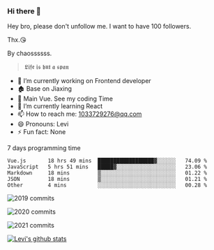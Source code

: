 ### Hi there 👋

Hey bro, please don't unfollow me. I want to have 100 followers.

Thx.😘

By chaossssss.

> 𝕷𝖎𝖋𝖊 𝖎𝖘 𝖇𝖚𝖙 𝖆 𝖘𝖕𝖆𝖓

- 🔭 I’m currently working on Frontend developer
- 🏚  Base on Jiaxing
- 🔨 Main Vue. See my coding Time
- 🌱 I’m currently learning React
- 📫 How to reach me: 1033729276@qq.com
- 😄 Pronouns: Levi
- ⚡ Fun fact: None


7 days programming time



<!--START_SECTION:waka-->
```text
Vue.js       18 hrs 49 mins  ██████████████████▓░░░░░░   74.09 % 
JavaScript   5 hrs 51 mins   █████▓░░░░░░░░░░░░░░░░░░░   23.06 % 
Markdown     18 mins         ▒░░░░░░░░░░░░░░░░░░░░░░░░   01.22 % 
JSON         18 mins         ▒░░░░░░░░░░░░░░░░░░░░░░░░   01.21 % 
Other        4 mins          ░░░░░░░░░░░░░░░░░░░░░░░░░   00.28 % 
```
<!--END_SECTION:waka-->


![2019 commits](https://i.bmp.ovh/imgs/2022/06/09/40ea8ef53dc6a071.png)

![2020 commits](https://i.bmp.ovh/imgs/2022/06/09/3d3f42d583997994.png)

![2021 commits](https://i.bmp.ovh/imgs/2022/06/09/be5c22a2f85ef63e.png)

[![Levi's github stats](https://github-readme-stats.vercel.app/api?username=chaossssss)](https://github.com/anuraghazra/github-readme-stats)
